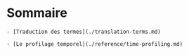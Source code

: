 # Sommaire

    - [Traduction des termes](./translation-terms.md)

    - [Le profilage temporel](./reference/time-profiling.md)
